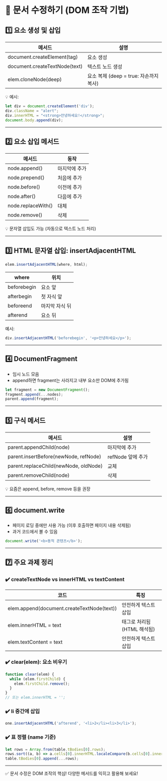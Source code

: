 
# 📄 문서 수정하기 (DOM 조작 기법)

## 1️⃣ 요소 생성 및 삽입

| 메서드 | 설명 |
| ------ | ---- |
| document.createElement(tag) | 요소 생성 |
| document.createTextNode(text) | 텍스트 노드 생성 |
| elem.cloneNode(deep) | 요소 복제 (deep = true: 자손까지 복사) |

💡 예시:
```js
let div = document.createElement('div');
div.className = "alert";
div.innerHTML = "<strong>안녕하세요!</strong>";
document.body.append(div);
```

---

## 2️⃣ 요소 삽입 메서드

| 메서드 | 동작 |
| ------ | ---- |
| node.append() | 마지막에 추가 |
| node.prepend() | 처음에 추가 |
| node.before() | 이전에 추가 |
| node.after() | 다음에 추가 |
| node.replaceWith() | 대체 |
| node.remove() | 삭제 |

💡 문자열 삽입도 가능 (자동으로 텍스트 노드 처리)

---

## 3️⃣ HTML 문자열 삽입: insertAdjacentHTML

```js
elem.insertAdjacentHTML(where, html);
```
| where | 위치 |
| ------ | ---- |
| beforebegin | 요소 앞 |
| afterbegin | 첫 자식 앞 |
| beforeend | 마지막 자식 뒤 |
| afterend | 요소 뒤 |

예시:
```js
div.insertAdjacentHTML('beforebegin', '<p>안녕하세요</p>');
```

---

## 4️⃣ DocumentFragment

- 임시 노드 모음
- append하면 fragment는 사라지고 내부 요소만 DOM에 추가됨

```js
let fragment = new DocumentFragment();
fragment.append(...nodes);
parent.append(fragment);
```

---

## 5️⃣ 구식 메서드

| 메서드 | 설명 |
| ------ | ---- |
| parent.appendChild(node) | 마지막에 추가 |
| parent.insertBefore(newNode, refNode) | refNode 앞에 추가 |
| parent.replaceChild(newNode, oldNode) | 교체 |
| parent.removeChild(node) | 삭제 |

💡 요즘은 append, before, remove 등을 권장

---

## 6️⃣ document.write

- 페이지 로딩 중에만 사용 가능 (이후 호출하면 페이지 내용 삭제됨)
- 과거 코드에서 볼 수 있음

```js
document.write('<b>동적 콘텐츠</b>');
```

---

## 7️⃣ 주요 과제 정리

### ✔️ createTextNode vs innerHTML vs textContent

| 코드 | 특징 |
| --- | --- |
| elem.append(document.createTextNode(text)) | 안전하게 텍스트 삽입 |
| elem.innerHTML = text | 태그로 처리됨 (HTML 해석됨) |
| elem.textContent = text | 안전하게 텍스트 삽입 |

### ✔️ clear(elem): 요소 비우기

```js
function clear(elem) {
  while (elem.firstChild) {
    elem.firstChild.remove();
  }
}
// 또는 elem.innerHTML = '';
```

### ✔️ li 중간에 삽입

```js
one.insertAdjacentHTML('afterend', '<li>2</li><li>3</li>');
```

### ✔️ 표 정렬 (name 기준)

```js
let rows = Array.from(table.tBodies[0].rows);
rows.sort((a, b) => a.cells[0].innerHTML.localeCompare(b.cells[0].innerHTML));
table.tBodies[0].append(...rows);
```

---

✅ 문서 수정은 DOM 조작의 핵심! 다양한 메서드를 익히고 활용해 보세요!
